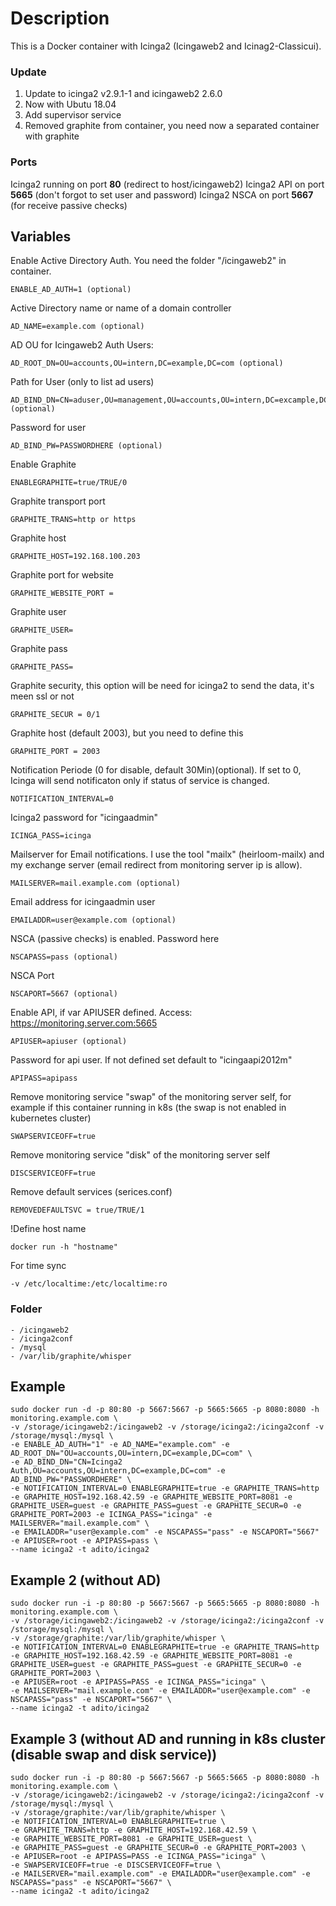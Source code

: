 # Description

This is a Docker container with Icinga2 (Icingaweb2 and Icinag2-Classicui). 

### Update

1. Update to icinga2 v2.9.1-1 and icingaweb2 2.6.0 
2. Now with Ubutu 18.04 
3. Add supervisor service 
4. Removed graphite from container, you need now a separated container with graphite 

### Ports

Icinga2 running on port **80** (redirect to host/icingaweb2) 
Icinga2 API on port **5665** (don't forgot to set user and password) 
Icinga2 NSCA on port **5667** (for receive passive checks) 

## Variables

  Enable Active Directory Auth. You need the folder "/icingaweb2" in container.

    ENABLE_AD_AUTH=1 (optional)
  
  Active Directory name or name of a domain controller
  
    AD_NAME=example.com (optional)
  
  AD OU for Icingaweb2 Auth Users:
    
    AD_ROOT_DN=OU=accounts,OU=intern,DC=example,DC=com (optional)
  
  Path for User (only to list ad users)
    
    AD_BIND_DN=CN=aduser,OU=management,OU=accounts,OU=intern,DC=excample,DC=com (optional)
  
  Password for user
  
    AD_BIND_PW=PASSWORDHERE (optional)
  
  Enable Graphite

    ENABLEGRAPHITE=true/TRUE/0

  Graphite transport port

    GRAPHITE_TRANS=http or https

  Graphite host
    
    GRAPHITE_HOST=192.168.100.203
  
  Graphite port for website

    GRAPHITE_WEBSITE_PORT = 

  Graphite user

    GRAPHITE_USER=

  Graphite pass

    GRAPHITE_PASS=

  Graphite security, this option will be need for icinga2 to send the data, it's meen ssl or not

    GRAPHITE_SECUR = 0/1

  Graphite host (default 2003), but you need to define this

    GRAPHITE_PORT = 2003
  
  Notification Periode (0 for disable, default 30Min)(optional). If set to 0, Icinga will send notificaton only if status of service is changed.
  
    NOTIFICATION_INTERVAL=0
  
  Icinga2 password for "icingaadmin"
  
    ICINGA_PASS=icinga
  
  Mailserver for Email notifications. I use the tool "mailx" (heirloom-mailx) and my exchange server (email redirect from monitoring server ip is allow).  
  
    MAILSERVER=mail.example.com (optional)
  
  Email address for icingaadmin user
  
    EMAILADDR=user@example.com (optional)
  
  NSCA (passive checks) is enabled. Password here
    
    NSCAPASS=pass (optional)
  
  NSCA Port
    
    NSCAPORT=5667 (optional)
    
  Enable API, if var APIUSER defined. Access: https://monitoring.server.com:5665
  
    APIUSER=apiuser (optional)
    
  Password for api user. If not defined set default to "icingaapi2012m"
    
    APIPASS=apipass

  Remove monitoring service "swap" of the monitoring server self, for example if this container running in k8s (the swap is not enabled in kubernetes cluster)

    SWAPSERVICEOFF=true

  Remove monitoring service "disk" of the monitoring server self

    DISCSERVICEOFF=true
  
  Remove default services (serices.conf)

    REMOVEDEFAULTSVC = true/TRUE/1
  
  !Define host name
  
    docker run -h "hostname"
    
  For time sync
    
    -v /etc/localtime:/etc/localtime:ro
    
### Folder  

    - /icingaweb2
    - /icinga2conf
    - /mysql
    - /var/lib/graphite/whisper
       
    
## Example
  
    sudo docker run -d -p 80:80 -p 5667:5667 -p 5665:5665 -p 8080:8080 -h monitoring.example.com \
    -v /storage/icingaweb2:/icingaweb2 -v /storage/icinga2:/icinga2conf -v /storage/mysql:/mysql \
    -e ENABLE_AD_AUTH="1" -e AD_NAME="example.com" -e AD_ROOT_DN="OU=accounts,OU=intern,DC=example,DC=com" \
    -e AD_BIND_DN="CN=Icinga2 Auth,OU=accounts,OU=intern,DC=example,DC=com" -e AD_BIND_PW="PASSWORDHERE" \
    -e NOTIFICATION_INTERVAL=0 ENABLEGRAPHITE=true -e GRAPHITE_TRANS=http -e GRAPHITE_HOST=192.168.42.59 -e GRAPHITE_WEBSITE_PORT=8081 -e GRAPHITE_USER=guest -e GRAPHITE_PASS=guest -e GRAPHITE_SECUR=0 -e GRAPHITE_PORT=2003 -e ICINGA_PASS="icinga" -e MAILSERVER="mail.example.com" \
    -e EMAILADDR="user@example.com" -e NSCAPASS="pass" -e NSCAPORT="5667" -e APIUSER=root -e APIPASS=pass \
    --name icinga2 -t adito/icinga2

## Example 2 (without AD)

    sudo docker run -i -p 80:80 -p 5667:5667 -p 5665:5665 -p 8080:8080 -h monitoring.example.com \
    -v /storage/icingaweb2:/icingaweb2 -v /storage/icinga2:/icinga2conf -v /storage/mysql:/mysql \
    -v /storage/graphite:/var/lib/graphite/whisper \
    -e NOTIFICATION_INTERVAL=0 ENABLEGRAPHITE=true -e GRAPHITE_TRANS=http -e GRAPHITE_HOST=192.168.42.59 -e GRAPHITE_WEBSITE_PORT=8081 -e GRAPHITE_USER=guest -e GRAPHITE_PASS=guest -e GRAPHITE_SECUR=0 -e GRAPHITE_PORT=2003 \
    -e APIUSER=root -e APIPASS=PASS -e ICINGA_PASS="icinga" \
    -e MAILSERVER="mail.example.com" -e EMAILADDR="user@example.com" -e NSCAPASS="pass" -e NSCAPORT="5667" \
    --name icinga2 -t adito/icinga2

## Example 3 (without AD and running in k8s cluster (disable swap and disk service))

    sudo docker run -i -p 80:80 -p 5667:5667 -p 5665:5665 -p 8080:8080 -h monitoring.example.com \
    -v /storage/icingaweb2:/icingaweb2 -v /storage/icinga2:/icinga2conf -v /storage/mysql:/mysql \
    -v /storage/graphite:/var/lib/graphite/whisper \
    -e NOTIFICATION_INTERVAL=0 ENABLEGRAPHITE=true \
    -e GRAPHITE_TRANS=http -e GRAPHITE_HOST=192.168.42.59 \
    -e GRAPHITE_WEBSITE_PORT=8081 -e GRAPHITE_USER=guest \
    -e GRAPHITE_PASS=guest -e GRAPHITE_SECUR=0 -e GRAPHITE_PORT=2003 \
    -e APIUSER=root -e APIPASS=PASS -e ICINGA_PASS="icinga" \
    -e SWAPSERVICEOFF=true -e DISCSERVICEOFF=true \
    -e MAILSERVER="mail.example.com" -e EMAILADDR="user@example.com" -e NSCAPASS="pass" -e NSCAPORT="5667" \
    --name icinga2 -t adito/icinga2